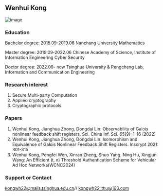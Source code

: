 ## Wenhui Kong

![image](https://github.com/ChrisWenhui/Wenhui.png)


### Education

Bachelor degree: 2015.09-2019.06 Nanchang University Mathematics

Master degree: 2019.09-2022.06 Chinese Academy of Science, Institute of Information Engineering Cyber Security

Doctor degree: 2022.09- now   Tsinghua University & Pengcheng Lab, Information and Communication Engineering



### Research interest

1. Secure Multi-party Computation
2. Applied cryptography
3. Cryptographic protocols



### Papers

1. Wenhui Kong, Jianghua Zhong, Dongdai Lin: Observability of Galois nonlinear feedback shift registers. Sci. China Inf. Sci. 65(9): 1-16 (2022)
2. Wenhui Kong, Jianghua Zhong, Dongdai Lin: Isomorphism and Equivalence of Galois Nonlinear Feedback Shift Registers. Inscrypt 2021: 301-315
3. Wenhui Kong, Pengfei Wen, Xinran Zheng, Shuo Yang, Ning Hu, Xingjun Wang: An Efficient (t, n) Threshold Authentication Scheme for Vehicular Ad Hoc Networks(WCNC2024)

### Support or Contact

kongwh22@mails.tsinghua.edu.cn// kongwh22_thu@163.com
